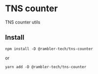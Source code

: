 # TNS counter

TNS counter utils

## Install

```
npm install -D @rambler-tech/tns-counter
```

or

```
yarn add -D @rambler-tech/tns-counter
```
